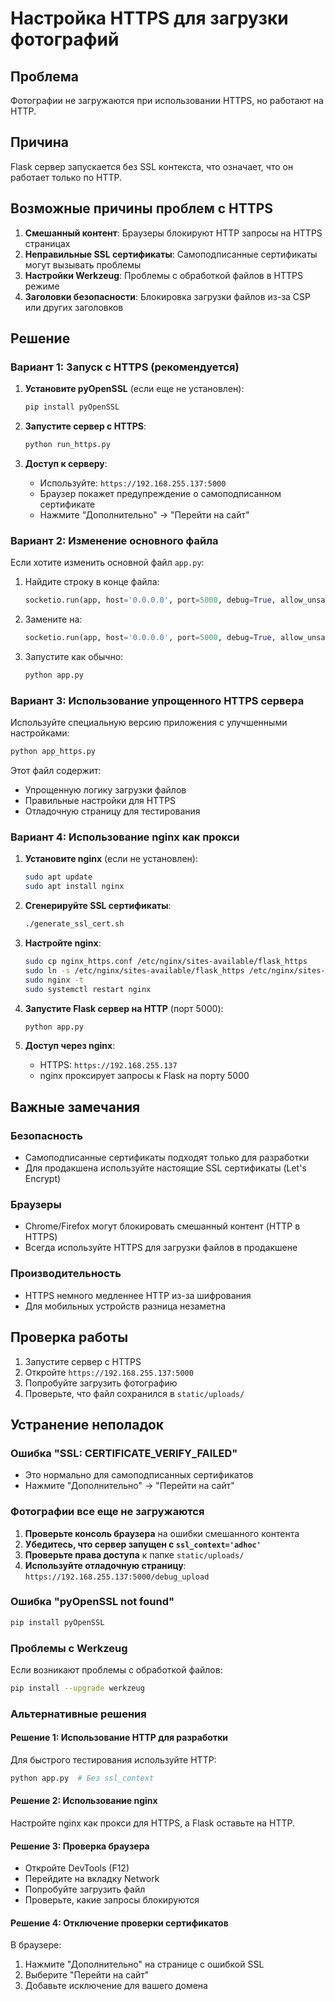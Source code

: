 # Настройка HTTPS для загрузки фотографий

## Проблема
Фотографии не загружаются при использовании HTTPS, но работают на HTTP.

## Причина
Flask сервер запускается без SSL контекста, что означает, что он работает только по HTTP.

## Возможные причины проблем с HTTPS

1. **Смешанный контент**: Браузеры блокируют HTTP запросы на HTTPS страницах
2. **Неправильные SSL сертификаты**: Самоподписанные сертификаты могут вызывать проблемы
3. **Настройки Werkzeug**: Проблемы с обработкой файлов в HTTPS режиме
4. **Заголовки безопасности**: Блокировка загрузки файлов из-за CSP или других заголовков

## Решение

### Вариант 1: Запуск с HTTPS (рекомендуется)

1. **Установите pyOpenSSL** (если еще не установлен):
   ```bash
   pip install pyOpenSSL
   ```

2. **Запустите сервер с HTTPS**:
   ```bash
   python run_https.py
   ```

3. **Доступ к серверу**:
   - Используйте: `https://192.168.255.137:5000`
   - Браузер покажет предупреждение о самоподписанном сертификате
   - Нажмите "Дополнительно" → "Перейти на сайт"

### Вариант 2: Изменение основного файла

Если хотите изменить основной файл `app.py`:

1. Найдите строку в конце файла:
   ```python
   socketio.run(app, host='0.0.0.0', port=5000, debug=True, allow_unsafe_werkzeug=True)
   ```

2. Замените на:
   ```python
   socketio.run(app, host='0.0.0.0', port=5000, debug=True, allow_unsafe_werkzeug=True, ssl_context='adhoc')
   ```

3. Запустите как обычно:
   ```bash
   python app.py
   ```

### Вариант 3: Использование упрощенного HTTPS сервера

Используйте специальную версию приложения с улучшенными настройками:

```bash
python app_https.py
```

Этот файл содержит:
- Упрощенную логику загрузки файлов
- Правильные настройки для HTTPS
- Отладочную страницу для тестирования

### Вариант 4: Использование nginx как прокси

1. **Установите nginx** (если не установлен):
   ```bash
   sudo apt update
   sudo apt install nginx
   ```

2. **Сгенерируйте SSL сертификаты**:
   ```bash
   ./generate_ssl_cert.sh
   ```

3. **Настройте nginx**:
   ```bash
   sudo cp nginx_https.conf /etc/nginx/sites-available/flask_https
   sudo ln -s /etc/nginx/sites-available/flask_https /etc/nginx/sites-enabled/
   sudo nginx -t
   sudo systemctl restart nginx
   ```

4. **Запустите Flask сервер на HTTP** (порт 5000):
   ```bash
   python app.py
   ```

5. **Доступ через nginx**:
   - HTTPS: `https://192.168.255.137`
   - nginx проксирует запросы к Flask на порту 5000

## Важные замечания

### Безопасность
- Самоподписанные сертификаты подходят только для разработки
- Для продакшена используйте настоящие SSL сертификаты (Let's Encrypt)

### Браузеры
- Chrome/Firefox могут блокировать смешанный контент (HTTP в HTTPS)
- Всегда используйте HTTPS для загрузки файлов в продакшене

### Производительность
- HTTPS немного медленнее HTTP из-за шифрования
- Для мобильных устройств разница незаметна

## Проверка работы

1. Запустите сервер с HTTPS
2. Откройте `https://192.168.255.137:5000`
3. Попробуйте загрузить фотографию
4. Проверьте, что файл сохранился в `static/uploads/`

## Устранение неполадок

### Ошибка "SSL: CERTIFICATE_VERIFY_FAILED"
- Это нормально для самоподписанных сертификатов
- Нажмите "Дополнительно" → "Перейти на сайт"

### Фотографии все еще не загружаются
1. **Проверьте консоль браузера** на ошибки смешанного контента
2. **Убедитесь, что сервер запущен с `ssl_context='adhoc'`**
3. **Проверьте права доступа** к папке `static/uploads/`
4. **Используйте отладочную страницу**: `https://192.168.255.137:5000/debug_upload`

### Ошибка "pyOpenSSL not found"
```bash
pip install pyOpenSSL
```

### Проблемы с Werkzeug
Если возникают проблемы с обработкой файлов:
```bash
pip install --upgrade werkzeug
```

### Альтернативные решения

#### Решение 1: Использование HTTP для разработки
Для быстрого тестирования используйте HTTP:
```bash
python app.py  # Без ssl_context
```

#### Решение 2: Использование nginx
Настройте nginx как прокси для HTTPS, а Flask оставьте на HTTP.

#### Решение 3: Проверка браузера
- Откройте DevTools (F12)
- Перейдите на вкладку Network
- Попробуйте загрузить файл
- Проверьте, какие запросы блокируются

#### Решение 4: Отключение проверки сертификатов
В браузере:
1. Нажмите "Дополнительно" на странице с ошибкой SSL
2. Выберите "Перейти на сайт"
3. Добавьте исключение для вашего домена 